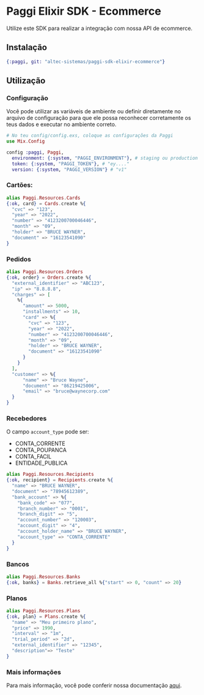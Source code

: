 # Paggi Elixir SDK - Ecommerce

Utilize este SDK para realizar a integração com nossa API de ecommerce.

## Instalação

```elixir
{:paggi, git: "altec-sistemas/paggi-sdk-elixir-ecommerce"}
```

## Utilização

### Configuração

Você pode utilizar as variáveis de ambiente ou definir diretamente no arquivo de configuração
para que ele possa reconhecer corretamente os teus dados e executar no ambiente correto.

```elixir
# No teu config/config.exs, coloque as configurações da Paggi
use Mix.Config

config :paggi, Paggi,
  environment: {:system, "PAGGI_ENVIRONMENT"}, # staging ou production
  token: {:system, "PAGGI_TOKEN"}, # "ey...."
  version: {:system, "PAGGI_VERSION"} # "v1"
```

### Cartões:

```elixir
alias Paggi.Resources.Cards
{:ok, card} = Cards.create %{
  "cvc" => "123",
  "year" => "2022",
  "number" => "4123200700046446",
  "month" => "09",
  "holder" => "BRUCE WAYNER",
  "document" => "16123541090"
}
```

### Pedidos

```elixir
alias Paggi.Resources.Orders
{:ok, order} = Orders.create %{
  "external_identifier" => "ABC123",
  "ip" => "8.8.8.8",
  "charges" => [
    %{
      "amount" => 5000,
      "installments" => 10,
      "card" => %{
        "cvc" => "123",
        "year" => "2022",
        "number" => "4123200700046446",
        "month" => "09",
        "holder" => "BRUCE WAYNER",
        "document" => "16123541090"
      }
    }
  ],
  "customer" => %{
      "name" => "Bruce Wayne",
      "document" => "86219425006",
      "email" => "bruce@waynecorp.com"
  }
}
```

### Recebedores

O campo `account_type` pode ser:

- CONTA_CORRENTE
- CONTA_POUPANCA
- CONTA_FACIL
- ENTIDADE_PUBLICA


```elixir
alias Paggi.Resources.Recipients
{:ok, recipient} = Recipients.create %{
  "name" => "BRUCE WAYNER",
  "document" => "78945612389",
  "bank_account" => %{
    "bank_code" => "077",
    "branch_number" => "0001",
    "branch_digit" => "5",
    "account_number" => "120003",
    "account_digit" => "4",
    "account_holder_name" => "BRUCE WAYNER",
    "account_type" => "CONTA_CORRENTE"
  }
}
```

### Bancos

```elixir
alias Paggi.Resources.Banks
{:ok, banks} = Banks.retrieve_all %{"start" => 0, "count" => 20}
```
### Planos

```elixir
alias Paggi.Resources.Plans
{:ok, plan} = Plans.create %{
  "name" => "Meu primeiro plano",
  "price" => 1990,
  "interval" => "1m",
  "trial_period" => "2d",
  "external_identifier" => "12345",
  "description"=> "Teste"
}
```

### Mais informações

Para mais informação, você pode conferir nossa documentação [aqui](https://developers.paggi.com/).
